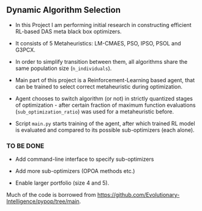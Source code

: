 ## Dynamic Algorithm Selection

* In this Project I am performing initial research in constructing efficient RL-based DAS meta black box optimizers.

* It consists of 5 Metaheuristics: LM-CMAES, PSO, IPSO, PSOL and G3PCX.

* In order to simplify transition between them, all algorithms share the same population size (`n_individuals`).

* Main part of this project is a Reinforcement-Learning based agent, that can be trained to select correct metaheuristic during optimization.

* Agent chooses to switch algorithm (or not) in strictly quantized stages of optimization - after certain fraction of maximum function evaluations (`sub_optimization_ratio`) was used for a metaheuristic before.

* Script `main.py` starts training of the agent, after which trained RL model is evaluated and compared to its possible sub-optimizers (each alone).

### TO BE DONE

* Add command-line interface to specify sub-optimizers

* Add more sub-optimizers (OPOA methods etc.)

* Enable larger portfolio (size 4 and 5).


Much of the code is borrowed from https://github.com/Evolutionary-Intelligence/pypop/tree/main.